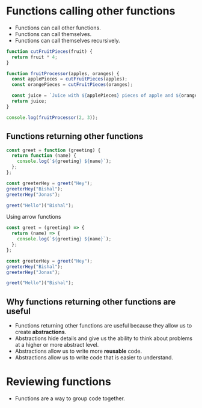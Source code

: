 # Functions calling other functions

- Functions can call other functions.
- Functions can call themselves.
- Functions can call themselves recursively.

```js
function cutFruitPieces(fruit) {
  return fruit * 4;
}

function fruitProcessor(apples, oranges) {
  const applePieces = cutFruitPieces(apples);
  const orangePieces = cutFruitPieces(oranges);

  const juice = `Juice with ${applePieces} pieces of apple and ${orangePieces} pieces of orange.`;
  return juice;
}

console.log(fruitProcessor(2, 3));
```

## Functions returning other functions

```js
const greet = function (greeting) {
  return function (name) {
    console.log(`${greeting} ${name}`);
  };
};

const greeterHey = greet("Hey");
greeterHey("Bishal");
greeterHey("Jonas");

greet("Hello")("Bishal");
```

Using arrow functions

```js
const greet = (greeting) => {
  return (name) => {
    console.log(`${greeting} ${name}`);
  };
};

const greeterHey = greet("Hey");
greeterHey("Bishal");
greeterHey("Jonas");

greet("Hello")("Bishal");
```

## Why functions returning other functions are useful

- Functions returning other functions are useful because they allow us to create **abstractions**.
- Abstractions hide details and give us the ability to think about problems at a higher or more abstract level.
- Abstractions allow us to write more **reusable** code.
- Abstractions allow us to write code that is easier to understand.

# Reviewing functions

- Functions are a way to group code together.

```

```

